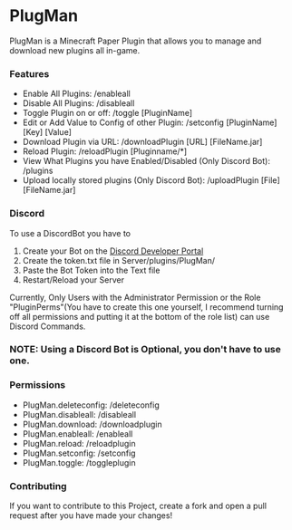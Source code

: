 # PlugMan
PlugMan is a Minecraft Paper Plugin that allows you to manage and download new plugins all in-game.
### Features
- Enable All Plugins: /enableall
- Disable All Plugins: /disableall
- Toggle Plugin on or off: /toggle [PluginName]
- Edit or Add Value to Config of other Plugin: /setconfig [PluginName] [Key] [Value]
- Download Plugin via URL: /downloadPlugin [URL] [FileName.jar]
- Reload Plugin: /reloadPlugin [Pluginname/*]
- View What Plugins you have Enabled/Disabled (Only Discord Bot): /plugins
- Upload locally stored plugins (Only Discord Bot): /uploadPlugin [File] [FileName.jar]
### Discord
To use a DiscordBot you have to
1. Create your Bot on the [Discord Developer Portal](https://discord.com/developers/applications)
2. Create the token.txt file in Server/plugins/PlugMan/
3. Paste the Bot Token into the Text file
4. Restart/Reload your Server

Currently, Only Users with the Administrator Permission or the Role "PluginPerms"(You have to create this one yourself, I recommend turning off all permissions and putting it at the bottom of the role list) can use Discord Commands.
### NOTE: Using a Discord Bot is Optional, you don't have to use one.
### Permissions
- PlugMan.deleteconfig: /deleteconfig
- PlugMan.disableall: /disableall
- PlugMan.download: /downloadplugin
- PlugMan.enableall: /enableall
- PlugMan.reload: /reloadplugin
- PlugMan.setconfig: /setconfig
- PlugMan.toggle: /toggleplugin
### Contributing
If you want to contribute to this Project, create a fork and open a pull request after you have made your changes!